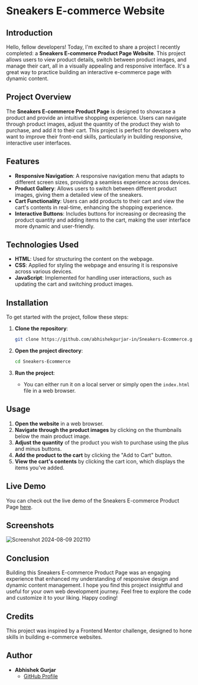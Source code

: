 # Sneakers E-commerce Website


## Introduction

Hello, fellow developers! Today, I'm excited to share a project I recently completed: a **Sneakers E-commerce Product Page Website**. This project allows users to view product details, switch between product images, and manage their cart, all in a visually appealing and responsive interface. It's a great way to practice building an interactive e-commerce page with dynamic content.

## Project Overview

The **Sneakers E-commerce Product Page** is designed to showcase a product and provide an intuitive shopping experience. Users can navigate through product images, adjust the quantity of the product they wish to purchase, and add it to their cart. This project is perfect for developers who want to improve their front-end skills, particularly in building responsive, interactive user interfaces.

## Features

- **Responsive Navigation**: A responsive navigation menu that adapts to different screen sizes, providing a seamless experience across devices.
- **Product Gallery**: Allows users to switch between different product images, giving them a detailed view of the sneakers.
- **Cart Functionality**: Users can add products to their cart and view the cart's contents in real-time, enhancing the shopping experience.
- **Interactive Buttons**: Includes buttons for increasing or decreasing the product quantity and adding items to the cart, making the user interface more dynamic and user-friendly.

## Technologies Used

- **HTML**: Used for structuring the content on the webpage.
- **CSS**: Applied for styling the webpage and ensuring it is responsive across various devices.
- **JavaScript**: Implemented for handling user interactions, such as updating the cart and switching product images.

## Installation

To get started with the project, follow these steps:

1. **Clone the repository**:
    ```bash
    git clone https://github.com/abhishekgurjar-in/Sneakers-Ecommerce.git
    ```

2. **Open the project directory**:
    ```bash
    cd Sneakers-Ecommerce
    ```

3. **Run the project**:
    - You can either run it on a local server or simply open the `index.html` file in a web browser.

## Usage

1. **Open the website** in a web browser.
2. **Navigate through the product images** by clicking on the thumbnails below the main product image.
3. **Adjust the quantity** of the product you wish to purchase using the plus and minus buttons.
4. **Add the product to the cart** by clicking the "Add to Cart" button.
5. **View the cart's contents** by clicking the cart icon, which displays the items you've added.

## Live Demo

You can check out the live demo of the Sneakers E-commerce Product Page [here](https://abhishekgurjar-in.github.io/Sneakers-Ecommerce/).


## Screenshots
![Screenshot 2024-08-09 202110](https://github.com/user-attachments/assets/a0271b53-751d-4589-bba4-de4cc2db3a49)


## Conclusion

Building this Sneakers E-commerce Product Page was an engaging experience that enhanced my understanding of responsive design and dynamic content management. I hope you find this project insightful and useful for your own web development journey. Feel free to explore the code and customize it to your liking. Happy coding!

## Credits

This project was inspired by a Frontend Mentor challenge, designed to hone skills in building e-commerce websites.

## Author

- **Abhishek Gurjar**
  - [GitHub Profile](https://github.com/abhishekgurjar-in)


